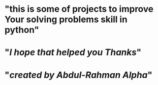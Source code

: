 # "**this is some of projects to improve Your solving problems skill in python**"

# "*I hope that helped you Thanks*"


# "*created by Abdul-Rahman Alpha*"
